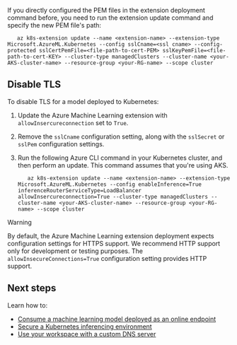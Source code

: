    
   If you directly configured the PEM files in the extension deployment command before, you need to run the extension update command and specify the new PEM file's path:

   ```azurecli
      az k8s-extension update --name <extension-name> --extension-type Microsoft.AzureML.Kubernetes --config sslCname=<ssl cname> --config-protected sslCertPemFile=<file-path-to-cert-PEM> sslKeyPemFile=<file-path-to-cert-KEY> --cluster-type managedClusters --cluster-name <your-AKS-cluster-name> --resource-group <your-RG-name> --scope cluster
   ```

## Disable TLS

To disable TLS for a model deployed to Kubernetes:

1. Update the Azure Machine Learning extension with `allowInsercureconnection` set to `True`.
1. Remove the `sslCname` configuration setting, along with the `sslSecret` or `sslPem` configuration settings.
1. Run the following Azure CLI command in your Kubernetes cluster, and then perform an update. This command assumes that you're using AKS.

   ```azurecli
      az k8s-extension update --name <extension-name> --extension-type Microsoft.AzureML.Kubernetes --config enableInference=True inferenceRouterServiceType=LoadBalancer allowInsercureconnection=True --cluster-type managedClusters --cluster-name <your-AKS-cluster-name> --resource-group <your-RG-name> --scope cluster
   ```

> [!WARNING]
> By default, the Azure Machine Learning extension deployment expects configuration settings for HTTPS support. We recommend HTTP support only for development or testing purposes. The `allowInsecureConnections=True` configuration setting provides HTTP support.

## Next steps

Learn how to:
- [Consume a machine learning model deployed as an online endpoint](how-to-deploy-online-endpoints.md#invoke-the-local-endpoint-to-score-data-by-using-your-model)
- [Secure a Kubernetes inferencing environment](how-to-secure-kubernetes-inferencing-environment.md)
- [Use your workspace with a custom DNS server](how-to-custom-dns.md)
